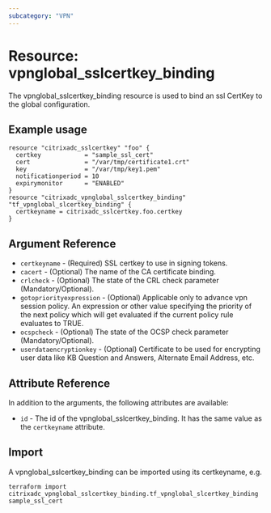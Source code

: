 ```yaml
---
subcategory: "VPN"
---
```


# Resource: vpnglobal_sslcertkey_binding

The vpnglobal_sslcertkey_binding resource is used to bind an ssl CertKey to the global configuration.


## Example usage

```hcl
resource "citrixadc_sslcertkey" "foo" {
  certkey            = "sample_ssl_cert"
  cert               = "/var/tmp/certificate1.crt"
  key                = "/var/tmp/key1.pem"
  notificationperiod = 10
  expirymonitor      = "ENABLED"
}
resource "citrixadc_vpnglobal_sslcertkey_binding" "tf_vpnglobal_slcertkey_binding" {
  certkeyname = citrixadc_sslcertkey.foo.certkey
}
```


## Argument Reference

* `certkeyname` - (Required) SSL certkey to use in signing tokens.
* `cacert` - (Optional) The name of the CA certificate binding.
* `crlcheck` - (Optional) The state of the CRL check parameter (Mandatory/Optional).
* `gotopriorityexpression` - (Optional) Applicable only to advance vpn session policy. An expression or other value specifying the priority of the next policy which will get evaluated if the current policy rule evaluates to TRUE.
* `ocspcheck` - (Optional) The state of the OCSP check parameter (Mandatory/Optional).
* `userdataencryptionkey` - (Optional) Certificate to be used for encrypting user data like KB Question and Answers, Alternate Email Address, etc.


## Attribute Reference

In addition to the arguments, the following attributes are available:

* `id` - The id of the vpnglobal_sslcertkey_binding. It has the same value as the `certkeyname` attribute.


## Import

A vpnglobal_sslcertkey_binding can be imported using its certkeyname, e.g.

```shell
terraform import citrixadc_vpnglobal_sslcertkey_binding.tf_vpnglobal_slcertkey_binding sample_ssl_cert
```

